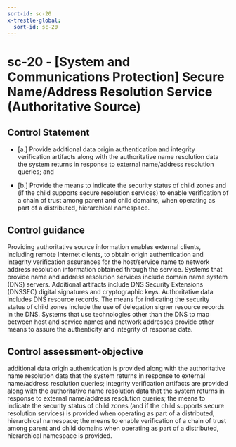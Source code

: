 ```yaml
---
sort-id: sc-20
x-trestle-global:
  sort-id: sc-20
---
```


# sc-20 - \[System and Communications Protection\] Secure Name/Address Resolution Service (Authoritative Source)

## Control Statement

- \[a.\] Provide additional data origin authentication and integrity verification artifacts along with the authoritative name resolution data the system returns in response to external name/address resolution queries; and

- \[b.\] Provide the means to indicate the security status of child zones and (if the child supports secure resolution services) to enable verification of a chain of trust among parent and child domains, when operating as part of a distributed, hierarchical namespace.

## Control guidance

Providing authoritative source information enables external clients, including remote Internet clients, to obtain origin authentication and integrity verification assurances for the host/service name to network address resolution information obtained through the service. Systems that provide name and address resolution services include domain name system (DNS) servers. Additional artifacts include DNS Security Extensions (DNSSEC) digital signatures and cryptographic keys. Authoritative data includes DNS resource records. The means for indicating the security status of child zones include the use of delegation signer resource records in the DNS. Systems that use technologies other than the DNS to map between host and service names and network addresses provide other means to assure the authenticity and integrity of response data.

## Control assessment-objective

additional data origin authentication is provided along with the authoritative name resolution data that the system returns in response to external name/address resolution queries;
integrity verification artifacts are provided along with the authoritative name resolution data that the system returns in response to external name/address resolution queries;
the means to indicate the security status of child zones (and if the child supports secure resolution services) is provided when operating as part of a distributed, hierarchical namespace;
the means to enable verification of a chain of trust among parent and child domains when operating as part of a distributed, hierarchical namespace is provided.
